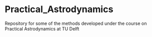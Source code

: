 # Practical_Astrodynamics
Repository for some of the methods developed under the course on Practical Astrodynamics at TU Delft

